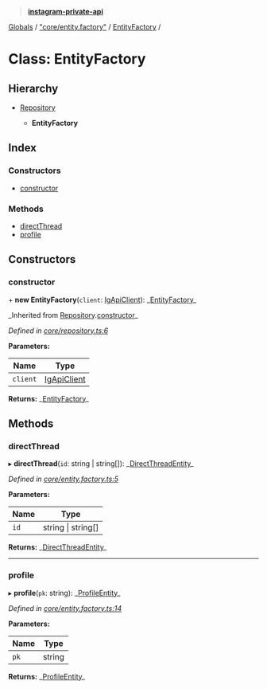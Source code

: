 > **[instagram-private-api](../README.md)**

[Globals](../README.md) / ["core/entity.factory"](../modules/_core_entity_factory_.md) / [EntityFactory](_core_entity_factory_.entityfactory.md) /

# Class: EntityFactory

## Hierarchy

- [Repository](_core_repository_.repository.md)

  - **EntityFactory**

## Index

### Constructors

- [constructor](_core_entity_factory_.entityfactory.md#constructor)

### Methods

- [directThread](_core_entity_factory_.entityfactory.md#directthread)
- [profile](_core_entity_factory_.entityfactory.md#profile)

## Constructors

### constructor

\+ **new EntityFactory**(`client`: [IgApiClient](_core_client_.igapiclient.md)): _[EntityFactory](\_core_entity_factory_.entityfactory.md)\_

_Inherited from [Repository](\_core_repository_.repository.md).[constructor](_core_repository_.repository.md#constructor)\_

_Defined in [core/repository.ts:6](https://github.com/realinstadude/instagram-private-api/blob/4ae8fec/src/core/repository.ts#L6)_

**Parameters:**

| Name     | Type                                        |
| -------- | ------------------------------------------- |
| `client` | [IgApiClient](_core_client_.igapiclient.md) |

**Returns:** _[EntityFactory](\_core_entity_factory_.entityfactory.md)\_

## Methods

### directThread

▸ **directThread**(`id`: string | string[]): _[DirectThreadEntity](\_entities_direct_thread_entity_.directthreadentity.md)\_

_Defined in [core/entity.factory.ts:5](https://github.com/realinstadude/instagram-private-api/blob/4ae8fec/src/core/entity.factory.ts#L5)_

**Parameters:**

| Name | Type               |
| ---- | ------------------ |
| `id` | string \| string[] |

**Returns:** _[DirectThreadEntity](\_entities_direct_thread_entity_.directthreadentity.md)\_

---

### profile

▸ **profile**(`pk`: string): _[ProfileEntity](\_entities_profile_entity_.profileentity.md)\_

_Defined in [core/entity.factory.ts:14](https://github.com/realinstadude/instagram-private-api/blob/4ae8fec/src/core/entity.factory.ts#L14)_

**Parameters:**

| Name | Type   |
| ---- | ------ |
| `pk` | string |

**Returns:** _[ProfileEntity](\_entities_profile_entity_.profileentity.md)\_
